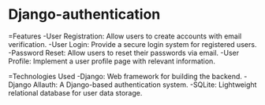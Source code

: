 # Django-authentication

=Features
-User Registration: Allow users to create accounts with email verification.
-User Login: Provide a secure login system for registered users.
-Password Reset: Allow users to reset their passwords via email.
-User Profile: Implement a user profile page with relevant information.

=Technologies Used
-Django: Web framework for building the backend.
-Django Allauth: A Django-based authentication system.
-SQLite: Lightweight relational database for user data storage.
